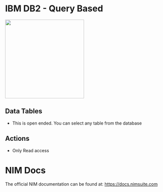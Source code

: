 # IBM DB2 - Query Based

<img src="https://github.com/Tools4ever-NIM/NIM-System-PowerShell-IBM-DB2/assets/24281600/45356df9-1e2c-409e-aee0-ee4c92e45bc3" width="256px" />


## Data Tables
- This is open ended. You can select any table from the database


## Actions
- Only Read access


# NIM Docs
The official NIM documentation can be found at: https://docs.nimsuite.com
